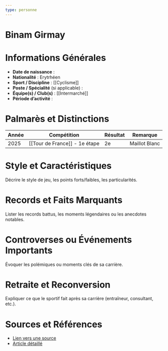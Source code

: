 ```yaml
---
type: personne
---
```


# Binam Girmay

# Informations Générales
- **Date de naissance** :  
- **Nationalité** :  Erytrhéen
- **Sport / Discipline** :  [[Cyclisme]]
- **Poste / Spécialité** (si applicable) :  
- **Équipe(s) / Club(s)** :  [[Intermarché]]
- **Période d’activité** :  

# Palmarès et Distinctions
| Année | Compétition                   | Résultat | Remarque      |
| ----- | ----------------------------- | -------- | ------------- |
| 2025  | [[Tour de France]] - 1e étape | 2e       | Maillot Blanc |

# Style et Caractéristiques
Décrire le style de jeu, les points forts/faibles, les particularités.

# Records et Faits Marquants
Lister les records battus, les moments légendaires ou les anecdotes notables.

# Controverses ou Événements Importants
Évoquer les polémiques ou moments clés de sa carrière.

# Retraite et Reconversion
Expliquer ce que le sportif fait après sa carrière (entraîneur, consultant, etc.).

# Sources et Références
- [Lien vers une source](#)
- [Article détaillé](#)
